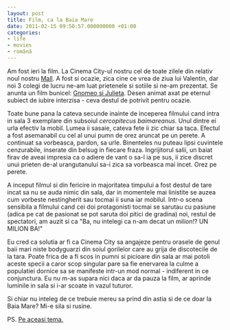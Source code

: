 ```yaml
---
layout: post
title: Film, ca la Baia Mare
date: 2011-02-15 09:50:57.000000000 +01:00
categories:
- life
- movies
- română
---
```

Am fost ieri la film. La Cinema City-ul nostru cel de toate zilele din relativ noul nostru <a href="http://goldplaza.ro/">Mall</a>. A fost si ocazie, zica cine ce vrea de ziua lui Valentin, dar noi 3 colegi de lucru ne-am luat prietenele si sotiile si ne-am prezentat. Se anunta un film bunicel: <a href="http://www.imdb.com/title/tt0377981/">Gnomeo si Julieta</a>. Desen animat axat pe eternul subiect de iubire interzisa - ceva destul de potrivit pentru ocazie.

Toate bune pana la cateva secunde inainte de inceperea filmului cand intra in sala 3 exemplare din subsoiul <em>cercopitecus baimareanus</em>. Unul dintre ei urla efectiv la mobil. Lumea ii sasaie, cateva fete ii zic chiar sa taca. Efectul a fost asemanabil cu cel al unui pumn de orez aruncat pe un perete. A continuat sa vorbeasca, pardon, sa urle. Binenteles nu puteau lipsi cuvintele cenzurabile, inserate din belsug in fiecare fraza. Ingrijitorul salii, un baiat firav de aveai impresia ca o adiere de vant o sa-l ia pe sus, ii zice discret unui prieten de-al urangutanului sa-i zica sa vorbeasca mai incet. Orez pe perete.

A inceput filmul si din fericire in majoritatea timpului a fost destul de tare incat sa nu se auda nimic din sala, dar in momentele mai linistite se auzea cum vorbeste nestingherit sau tocmai ii suna iar mobilul. Intr-o scena sensibila a filmului cand cei doi protagonisti tocmai se sarutau cu pasiune (adica pe cat de pasionat se pot saruta doi pitici de gradina) noi, restul de spectatori, am auzit si ca "Ba, nu intelegi ca n-am decat un milion!? UN MILION BA!"

Eu cred ca solutia ar fi ca Cinema City sa angajeze pentru orasele de genul baii mari niste bodyguarzi din soiul gorilelor care au grija de discotecile de la tara. Poate frica de a fi scos in pumni si picioare din sala ar mai potoli aceste specii a caror scop singular pare sa fie enervarea la culme a populatiei dornice sa se manifeste intr-un mod normal - indiferent in ce conjunctura. Eu nu m-as supara nici daca ar da pauza la film, ar aprinde luminile in sala si i-ar scoate in vazul tuturor.

Si chiar nu inteleg de ce trebuie mereu sa prind din astia si de ce doar la Baia Mare? Mi-e sila si rusine.

PS. <a href="http://www.andreialbu.com/cultura-rabdare-și-tutun.html">Pe aceasi tema.</a>
